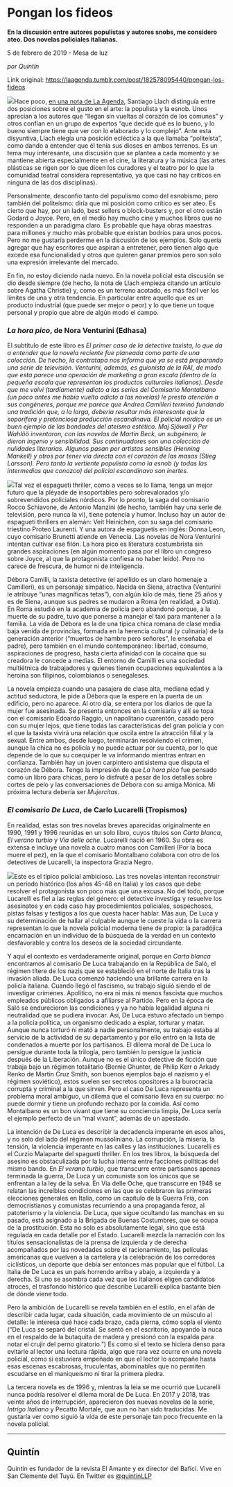 # Pongan los fideos

**En la discusión entre autores populistas y autores snobs, me considero ateo. Dos novelas policiales italianas.**

5 de febrero de 2019 - Mesa de luz

_por Quintín_

Link original: https://laagenda.tumblr.com/post/182578095440/pongan-los-fideos

![](https://64.media.tumblr.com/01ca55ec7b7c10c66889ee687169d703/555dcf4477ab5377-85/s540x810/8db590d6ba3e7d5a43ab221235d73d085045fdfa.jpg)Hace poco, [en una nota de La Agenda](http://laagenda.buenosaires.gob.ar/post/182406434130/por-una-literatura-polite%C3%ADsta), Santiago Llach distinguía entre dos posiciones sobre el gusto en el arte: la populista y la esnob. Unos aprecian a los autores que “llegan sin vueltas al corazón de los comunes” y otros confían en un grupo de expertos “que decide qué es lo bueno, y lo bueno siempre tiene que ver con lo elaborado y lo complejo”. Ante esta disyuntiva, Llach elegía una posición ecléctica a la que llamaba “politeísta”, como dando a entender que él tenía sus dioses en ambos terrenos. Es un tema muy interesante, una discusión que se plantea a cada momento y se mantiene abierta especialmente en el cine, la literatura y la música (las artes plásticas se rigen por lo que dicen los curadores y el teatro por lo que la comunidad teatral considera representativo, ya que casi no hay críticos en ninguna de las dos disciplinas). 

Personalmente, desconfío tanto del populismo como del esnobismo, pero también del politeísmo: diría que mi posición como crítico es ser ateo. Es cierto que hay, por un lado, best sellers o block-busters y, por el otro están Godard o Joyce. Pero, en el medio hay mucho cine y muchos libros que no responden a un paradigma claro. Es probable que haya obras maestras para millones y mucho más probable que existan bodrios para unos pocos. Pero no me gustaría perderme en la discusión de los ejemplos. Solo quería agregar que hay escritores que aspiran a entretener, pero tienen algo que excede esa funcionalidad y otros que quieren ganar premios pero son solo una expresión irrelevante del mercado. 


En fin, no estoy diciendo nada nuevo. En la novela policial esta discusión se dio desde siempre (de hecho, la nota de Llach empieza citando un artículo sobre Agatha Christie) y, como es un terreno acotado, es más fácil ver los límites de una y otra tendencia. En particular entre aquello que es un producto industrial (que puede ser mejor o peor) y lo que tiene un toque personal y propio que abre de algún modo el campo. 


### *La hora pico*, de Nora Venturini (Edhasa)

El subtítulo de este libro es *El primer caso de la detective taxista, lo que da a entender que la novela reciente fue planeada como parte de una colección. De hecho, la contratapa nos informa que ya se está preparando una serie de televisión. Venturini, además, es guionista de la RAI, de modo que esta parece una operación de marketing a gran escala (dentro de la pequeña escala que representan los productos culturales italianos). Desde que me volvi (tardíamente) adicto a las series del Comisario Montalbano (un poco antes me había vuelto adicto a las novelas) le presto atención a sus congéneres, porque me parece que Andrea Camilleri terminó fundando una tradición que, a la larga, debería resultar más interesante que la soporífera y pretenciosa producción escandinava. El policial nórdico es un buen ejemplo de las bondades del ateísmo estético. Maj Sjöwall y Per Wahlöö inventaron, con las novelas de Martin Beck, un subgénero, le dieron ingenio y sensibilidad. Sus continuadores son una colección de nulidades literarias. Algunos pasan por artistas sensibles (Henning Mankell) y otros por tener vía directa con el corazón de las masas (Stieg Larsson). Pero tanto la vertiente populista como la esnob (y todas las intermedias que conozco) del policial escandinavo son inertes.*

![](https://64.media.tumblr.com/01ca55ec7b7c10c66889ee687169d703/555dcf4477ab5377-85/s250x400/3db7c9a59b33ca56efd851dc3db335794fdaafea.jpg)Tal vez el espagueti thriller, como a veces se lo llama, tenga un mejor futuro que la pléyade de insoportables pero sobrevalorados y/o sobrevendidos policiales nórdicos. Por lo pronto, la saga del comisario Rocco Schiavone, de Antonio Manzini (de hecho, también hay una serie de televisión, pero nunca la vi), tiene potencia y humor. Incluso hay un autor de espagueti thrillers en alemán: Veit Heinichen, con su saga del comisario triestino Proteo Laurenti. Y una autora de espaguetis en inglés: Donna Leon, cuyo comisario Brunetti atiende en Venecia. Las novelas de Nora Venturini intentan cultivar ese filón. La hora pico es literatura costumbrista sin grandes aspiraciones (en algún momento pasa por el libro un congreso sobre Joyce, al que la protagonista confiesa no haber leído). Pero no carece de frescura, de humor ni de inteligencia. 


Débora Camilli, la taxista detective (el apellido es un claro homenaje a Camilleri), es un personaje simpático. Nacida en Siena, atractiva (Venturini le atribuye “unas magníficas tetas”), con algún kilo de más, tiene 25 años y es de Siena, aunque sus padres se mudaron a Roma (en realidad, a Ostia). En Roma estudió en la academia de policía pero abandonó porque, a la muerte de su padre, tuvo que ponerse a manejar el taxi para mantener a la familia. La vida de Débora es la de una típica chica romana de clase media baja venida de provincias, formada en la herencia cultural (y culinaria) de la generación anterior (“muertos de hambre pero señores”, le enseñaba el padre), pero también en el mundo contemporáneo: libertad, consumo, aspiraciones de progreso, hasta cierta afinidad con la cocaína que su creadora le concede a medias. El entorno de Camilli es una sociedad multiétnica de trabajadores y quienes tienen ocupaciones equivalentes a la heroína son filipinos, colombianos o senegaleses. 


La novela empieza cuando una pasajera de clase alta, mediana edad y actitud seductora, le pide a Débora que la espere en la puerta de un edificio, pero no aparece. Al otro día, se entera por los diarios de que la mujer fue asesinada. Se presenta entonces en la comisaría y allí se topa con el comisario Edoardo Raggio, un napolitano cuarentón, casado pero con su mujer lejos, que tiene todas las características del gran policía y con el que la taxista vivirá una relación que oscila entre la atracción filial y la sexual. Entre ambos, desde luego, terminarán resolviendo el crimen, aunque la chica no es policía y no puede actuar por su cuenta, por lo que depende de lo que su coequiper le va informando mientras entran en confianza. También hay un joven carpintero antisistema que disputa el corazón de Débora. Tengo la impresión de que *La hora pico* fue pensado como un libro para chicas, pero lo disfruté a pesar de los detalles sobre cortes de pelo y las conversaciones de Débora con su amiga Mónica. Mi próxima lectura debería ser *Mujercitas*.


### *El comisario De Luca*, de Carlo Lucarelli (Tropismos)

En realidad, estas son tres novelas breves aparecidas originalmente en 1990, 1991 y 1996 reunidas en un solo libro, cuyos títulos son *Carta blanca*, *El verano turbio* y *Via delle oche*. Lucarelli nació en 1960. Su obra es extensa e incluye una novela a cuatro manos con Camilleri (Por la boca muere el pez), en la que el comisario Montalbano colabora con otro de los detectives de Lucarelli, la inspectora Grazia Negro.


![](https://64.media.tumblr.com/ea432cf5e87f2c40bad35feba5f06726/555dcf4477ab5377-69/s250x400/8a36c67645ba52eaade2155852cde6f0db8f84b8.jpg)Este es el típico policial ambicioso. Las tres novelas intentan reconstruir un período histórico (los años 45-48 en Italia) y los casos que debe resolver el protagonista son poco más que una excusa. No del todo, porque Lucarelli es fiel a las reglas del género: el detective investiga y resuelve los asesinatos y en cada caso hay procedimientos policiales, sospechosos, pistas falsas y testigos a los que cuesta hacer hablar. Más aun, De Luca y su determinación de hallar al culpable aunque le cueste la vida o la carrera representan lo que la novela policial moderna tiene de propio: la paradójica encarnación en un individuo de la búsqueda de la verdad en un contexto desfavorable y contra los deseos de la sociedad circundante. 


Y aquí el contexto es verdaderamente original, porque en *Carta blanca* encontramos al comisario De Luca trabajando en la República de Saló, el régimen títere de los nazis que se estableció en el norte de Italia tras la invasión aliada. De Luca comenzó haciendo una brillante carrera en la policía italiana. Cuando llegó el fascismo, su trabajo siguió siendo el de investigar crímenes. Apolítico, no era ni más ni menos fascista que muchos empleados públicos obligados a afiliarse al Partido. Pero en la época de Saló se endurecieron las condiciones y ya no había legalidad alguna ni neutralidad que se pudiera invocar. Así, De Luca estuvo afectado un tiempo a la policía política, un organismo dedicado a espiar, torturar y matar. Aunque nunca torturó ni mató a nadie personalmente, su trabajo estaba al servicio de la actividad de su departamento y por ello entró en la lista de condenados a muerte por los partisanos. El dilema moral de De Luca lo persigue durante toda la trilogía, pero también lo persigue la justicia después de la Liberación. Aunque no es el único detective de ficción que trabaja bajo un régimen totalitario (Bernie Ghunter, de Philip Kerr o Arkady Renko de Martin Cruz Smith, son buenos ejemplos bajo el nazismo y el régimen soviético), estos suelen ser secretos opositores a la burocracia corrupta y criminal a la que sirven. Pero el caso De Luca representa un problema moral ambiguo, un dilema que el comisario lleva en su cuerpo: no puede dormir y tiene un profundo rechazo por la comida. Así como Montalbano es un bon vivant que tiene su conciencia limpia, De Luca sería el ejemplo perfecto de un “mal vivant”, además de un apestado. 


La intención de De Luca es describir la decadencia imperante en esos años, y no solo del lado del régimen mussoliniano. La corrupción, la miseria, la tensión, la violencia imperante en las calles y las instituciones. Lucarelli es el Curzio Malaparte del spagueti thriller. En los tres libros, la búsqueda del asesino es obstaculizada por la lucha interna entre facciones políticas del mismo bando. En *El verano turbio*, que transcurre entre partisanos apenas terminada la guerra, De Luca y un comunista son los únicos que se enfrentan a la ley de la selva. En Via delle Oche, que transcurre en 1948 se relatan las increíbles condiciones en las que se celebraron las primeras elecciones generales en Italia, como un capítulo de la Guerra Fría, con democristianos y comunistas recurriendo a una propaganda feroz, al patoterismo y la violencia. De Luca, que sigue ocultando las manchas en su pasado, está asignado a la Brigada de Buenas Costumbres, que se ocupa de la prostitución. Esta no solo es absolutamente legal, sino que está regulada en cada detalle por el Estado. Lucarelli mezcla la narración con los títulos sensacionalistas de la prensa de izquierda y de derecha acompañados por las novedades sobre el racionamiento, las películas americanas que vuelven a la cartelera y la celebración de los corredores ciclísticos, un deporte que debía ser entonces más popular que el fútbol. La Italia de De Luca es un país horrendo arriba y abajo, a izquierda y a derecha. Si uno se asombra cada vez que los italianos eligen candidatos atroces, el trasfondo histórico que describe Lucarelli explica bastante bien de dónde viene todo. 


Pero la ambición de Lucarelli se revela también en el estilo, en el afán de describir cada lugar, cada situación, cada movimiento de un músculo al detalle: le interesa qué hace cada brazo, cada pierna, cómo sopla el viento (“De Luca se separó del cristal. Se sentó en el escritorio, apoyando la nuca en el respaldo de la butaquita de madera y presionó con la espalda para notar el crujir del perno giratorio.”) Es como si el texto se hiciera denso para evitarle al lector una lectura rápida, algo que rara vez ocurre en una novela policial, como si estuviera empeñado en que el lector lo acompañe hasta esas escenas escabrosas, truculentas, abominables que no permiten escudarse en el maniqueísmo ni tirar la primera piedra. 


La tercera novela es de 1996 y, mientras la leía se me ocurrió que Lucarelli nunca podría resolver el dilema moral de De Luca. En 2017 y 2018, tras veinte años de interrupción, aparecieron dos nuevas novelas de la serie, *Intrigo Italiano* y Pecatto Mortale, que aun no han sido traducidas. Me gustaría ver como siguió la vida de este personaje tan poco frecuente en la novela policial. 




---

Quintín
-------

 Quintín es fundador de la revista El Amante y ex director del Bafici. Vive en San Clemente del Tuyú. En Twitter es [@quintinLLP](https://twitter.com/quintinLLP) 

